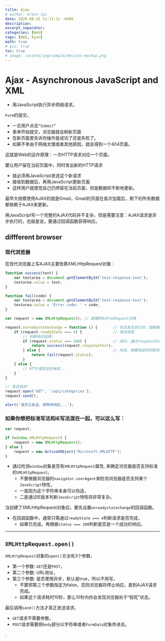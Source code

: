 ```yaml
---
title: Ajax
# author: Grace JyL
date: 2020-08-25 11:11:11 -0400
description:
excerpt_separator:
categories: [Web]
tags: [Web, Ajax]
math: true
# pin: true
toc: true
# image: /assets/img/sample/devices-mockup.png
---
```


# Ajax - Asynchronous JavaScript and XML

- 用JavaScript执行异步网络请求。

`Form`的提交，
- 一旦用户点击`“Submit”`
- 表单开始提交，浏览器就会刷新页面
- 在新页面里告诉你操作是成功了还是失败了。
- 如果不幸由于网络太慢或者其他原因，就会得到一个404页面。

这就是Web的运作原理：一次HTTP请求对应一个页面。

要让用户留在当前页面中，同时发出新的HTTP请求
- 就必须用JavaScript发送这个新请求
- 接收到数据后，再用JavaScript更新页面
- 这样用户就感觉自己仍停留在当前页面，但是数据却不断地更新。

最早大规模使用AJAX的就是Gmail，Gmail的页面在首次加载后，剩下的所有数据都依赖于AJAX来更新。

用JavaScript写一个完整的AJAX代码并不复杂，但是需要注意：AJAX请求是异步执行的，也就是说，要通过回调函数获得响应。

## diffferent browser

### 现代浏览器

在现代浏览器上写AJAX主要依靠XMLHttpRequest对象：

```js
function success(text) {
    var textarea = document.getElementById('test-response-text');
    textarea.value = text;
}

function fail(code) {
    var textarea = document.getElementById('test-response-text');
    textarea.value = 'Error code: ' + code;
}

var request = new XMLHttpRequest(); // 新建XMLHttpRequest对象

request.onreadystatechange = function () {       // 状态发生变化时，函数被回调
    if (request.readyState === 4) {              // 成功完成
        // 判断响应结果:
        if (request.status === 200) {            // 成功，通过responseText拿到响应的文本:
            return success(request.responseText);
        } else {                                 // 失败，根据响应码判断失败原因:
            return fail(request.status);
        }
    } else {
        // HTTP请求还在继续...
    }
}

// 发送请求:
request.open('GET', '/api/categories');
request.send();

alert('请求已发送，请等待响应...');
```

### 如果你想把标准写法和IE写法混在一起，可以这么写：

```js
var request;

if (window.XMLHttpRequest) {  
    request = new XMLHttpRequest();
} else {
    request = new ActiveXObject('Microsoft.XMLHTTP');
}
```

- 通过检测`window`对象是否有`XMLHttpRequest`属性, 来确定浏览器是否支持标准的`XMLHttpRequest`。
  - 不要根据浏览器的`navigator.userAgent`来检测浏览器是否支持某个`JavaScript`特性，
  - 一是因为这个字符串本身可以伪造，
  - 二是通过IE版本判断`JavaScript`特性将非常复杂。

当创建了XMLHttpRequest对象后，要先设置`onreadystatechange`的回调函数。
- 在回调函数中，通常只需通过`readyState === 4`判断请求是否完成，
  - 如果已完成，再根据`status === 200`判断是否是一个成功的响应。

---

## `XMLHttpRequest.open()`

`XMLHttpRequest`对象的`open()`方法有3个参数，
- 第一个参数: `GET`还是`POST`，
- 第二个参数: URL地址，
- 第三个参数: 是否使用异步，默认是true，所以不用写。
  - 不要把第三个参数指定为false，否则浏览器将停止响应，直到AJAX请求完成。
  - 如果这个请求耗时10秒，那么10秒内你会发现浏览器处于“假死”状态。

最后调用`send()`方法才真正发送请求。
- `GET`请求不需要参数，
- `POST`请求需要把`body`部分以字符串或者`FormData`对象传进去。
















.
